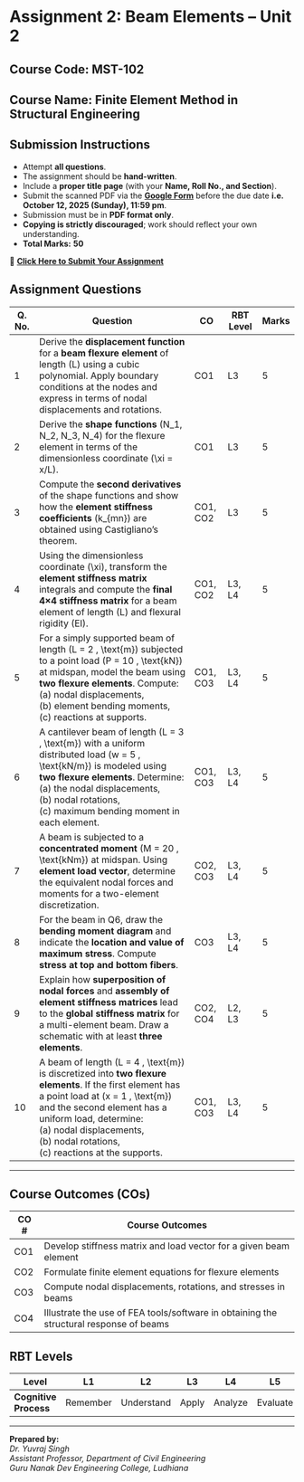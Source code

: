 <script type="text/x-mathjax-config">
  MathJax.Hub.Config({
    tex2jax: {
      inlineMath: [ ['$','$'], ["\\(","\\)"] ],
      processEscapes: true
    }
  });
</script>

<script type="text/javascript"
        src="https://cdn.mathjax.org/mathjax/latest/MathJax.js?config=TeX-AMS-MML_HTMLorMML">
</script>

# **Assignment 2: Beam Elements – Unit 2**

## **Course Code:** MST-102  

## **Course Name:** Finite Element Method in Structural Engineering  

## **Submission Instructions**

* Attempt **all questions**.  
* The assignment should be **hand-written**.  
* Include a **proper title page** (with your **Name, Roll No., and Section**).  
* Submit the scanned PDF via the **[Google Form](https://forms.gle/X8nSjwUZcsjeCPDz8)** before the due date **i.e. October 12, 2025 (Sunday), 11:59 pm**.  
* Submission must be in **PDF format only**.  
* **Copying is strictly discouraged**; work should reflect your own understanding.  
* **Total Marks:** **50**  

🔗 [**Click Here to Submit Your Assignment**](https://forms.gle/X8nSjwUZcsjeCPDz8)  

## **Assignment Questions**

| **Q. No.** | **Question**                                                                                                                                                                                  | **CO**   | **RBT Level** | **Marks** |
| ---------- | --------------------------------------------------------------------------------------------------------------------------------------------------------------------------------------------- | -------- | ------------- | --------- |
| 1          | Derive the **displacement function** for a **beam flexure element** of length \(L\) using a cubic polynomial. Apply boundary conditions at the nodes and express in terms of nodal displacements and rotations. | CO1      | L3            | 5         |
| 2          | Derive the **shape functions** \(N_1, N_2, N_3, N_4\) for the flexure element in terms of the dimensionless coordinate \(\xi = x/L\).                                                         | CO1      | L3            | 5         |
| 3          | Compute the **second derivatives** of the shape functions and show how the **element stiffness coefficients** \(k_{mn}\) are obtained using Castigliano’s theorem.                             | CO1, CO2 | L3            | 5         |
| 4          | Using the dimensionless coordinate \(\xi\), transform the **element stiffness matrix** integrals and compute the **final 4×4 stiffness matrix** for a beam element of length \(L\) and flexural rigidity \(EI\). | CO1, CO2 | L3, L4        | 5         |
| 5          | For a simply supported beam of length \(L = 2 \, \text{m}\) subjected to a point load \(P = 10 \, \text{kN}\) at midspan, model the beam using **two flexure elements**. Compute: <br> (a) nodal displacements, <br> (b) element bending moments, <br> (c) reactions at supports. | CO1, CO3 | L3, L4        | 5         |
| 6          | A cantilever beam of length \(L = 3 \, \text{m}\) with a uniform distributed load \(w = 5 \, \text{kN/m}\) is modeled using **two flexure elements**. Determine: <br> (a) the nodal displacements, <br> (b) nodal rotations, <br> (c) maximum bending moment in each element. | CO1, CO3 | L3, L4        | 5         |
| 7          | A beam is subjected to a **concentrated moment** \(M = 20 \, \text{kNm}\) at midspan. Using **element load vector**, determine the equivalent nodal forces and moments for a two-element discretization. | CO2, CO3 | L3, L4        | 5         |
| 8          | For the beam in Q6, draw the **bending moment diagram** and indicate the **location and value of maximum stress**. Compute **stress at top and bottom fibers**.                              | CO3      | L3, L4        | 5         |
| 9          | Explain how **superposition of nodal forces** and **assembly of element stiffness matrices** lead to the **global stiffness matrix** for a multi-element beam. Draw a schematic with at least **three elements**. | CO2, CO4 | L2, L3        | 5         |
| 10         | A beam of length \(L = 4 \, \text{m}\) is discretized into **two flexure elements**. If the first element has a point load at \(x = 1 \, \text{m}\) and the second element has a uniform load, determine: <br> (a) nodal displacements, <br> (b) nodal rotations, <br> (c) reactions at the supports. | CO1, CO3 | L3, L4        | 5         |

---

## **Course Outcomes (COs)**

| **CO #** | **Course Outcomes**                                                                              |
| -------- | ------------------------------------------------------------------------------------------------ |
| CO1      | Develop stiffness matrix and load vector for a given beam element                                  |
| CO2      | Formulate finite element equations for flexure elements                                          |
| CO3      | Compute nodal displacements, rotations, and stresses in beams                                    |
| CO4      | Illustrate the use of FEA tools/software in obtaining the structural response of beams          |

## **RBT Levels**

| **Level**             | L1       | L2         | L3    | L4      | L5       | L6     |
| --------------------- | -------- | ---------- | ----- | ------- | -------- | ------ |
| **Cognitive Process** | Remember | Understand | Apply | Analyze | Evaluate | Create |

---

**Prepared by:**  
*Dr. Yuvraj Singh*  
*Assistant Professor, Department of Civil Engineering*  
*Guru Nanak Dev Engineering College, Ludhiana*  
